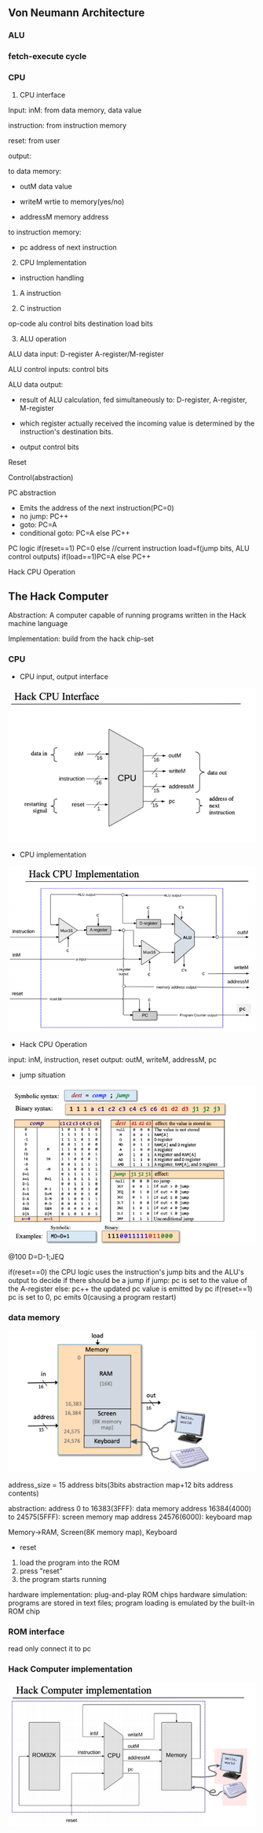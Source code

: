 ## Von Neumann Architecture

### ALU

### fetch-execute cycle 

### CPU

1. CPU interface

Input:
inM:
from data memory, data value

instruction:
from instruction memory

reset:
from user

output:

to data memory:
* outM
data value

* writeM
wrtie to memory(yes/no)

* addressM
memory address

to instruction memory:
* pc
address of next instruction


2. CPU Implementation

* instruction handling

1. A instruction

2. C instruction

op-code
alu control bits
destination load bits


3. ALU operation

ALU data input:
D-register
A-register/M-register

ALU control inputs:
control bits

ALU data output:
* result of ALU calculation, fed simultaneously to: D-register, A-register, M-register

* which register actually received the incoming value is determined by the instruction's destination bits.

* output control bits

Reset



Control(abstraction)

PC abstraction
* Emits the address of the next instruction(PC=0)
* no jump: PC++
* goto: PC=A
* conditional goto: PC=A else PC++

PC logic
if(reset==1) PC=0
else
	//current instruction
	load=f(jump bits, ALU control outputs)
	if(load==1)PC=A
	else PC++


Hack CPU Operation

## The Hack Computer
Abstraction:
A computer capable of running programs written in the Hack machine language

Implementation:
build from the hack chip-set

### CPU

* CPU input, output interface

![cpu_interface](https://github.com/hadleyhzy34/computer-architecture/blob/main/source/cpu_interface.png)

* CPU implementation

![cpu_implementation](https://raw.githubusercontent.com/hadleyhzy34/computer-architecture/main/source/cpu_implementation.png)


* Hack CPU Operation

input: inM, instruction, reset
output: outM, writeM, addressM, pc

* jump situation

![control_bits](https://raw.githubusercontent.com/hadleyhzy34/computer-architecture/main/source/control_bits.png)


@100
D=D-1;JEQ

if(reset==0)
	the CPU logic uses the instruction's jump bits and the ALU's output to decide if there should be a jump
	if jump: pc is set to the value of the A-register
	else: pc++
	the updated pc value is emitted by pc
if(reset==1)
	pc is set to 0, pc emits 0(causing a program restart)


### data memory

![memory_implementation](https://raw.githubusercontent.com/hadleyhzy34/computer-architecture/main/source/memory_implementation.png)

address_size = 15
address bits(3bits abstraction map+12 bits address contents)

abstraction:
address 0 to 16383(3FFF): data memory
address 16384(4000) to 24575(5FFF): screen memory map
address 24576(6000): keyboard map




Memory->RAM, Screen(8K memory map), Keyboard

* reset
1. load the program into the ROM
2. press "reset"
3. the program starts running

hardware implementation: plug-and-play ROM chips
hardware simulation: programs are stored in text files; program loading is emulated by the built-in ROM chip

### ROM interface

read only
connect it to pc


### Hack Computer implementation

![ppt_hack](https://raw.githubusercontent.com/hadleyhzy34/computer-architecture/main/source/computer_implementation.png)


































